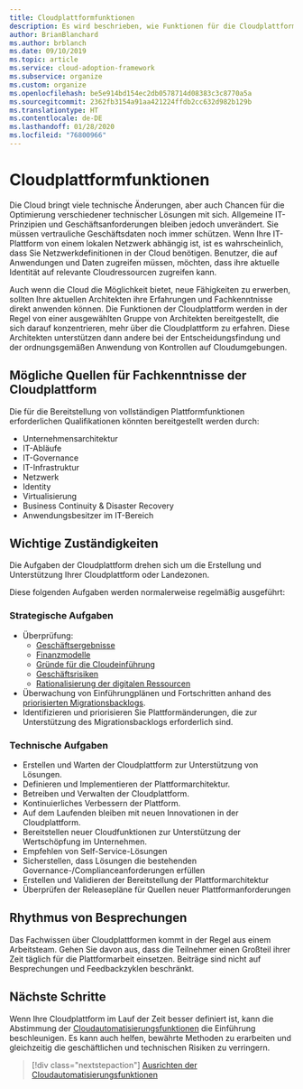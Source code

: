 ```yaml
---
title: Cloudplattformfunktionen
description: Es wird beschrieben, wie Funktionen für die Cloudplattform geschaffen werden können.
author: BrianBlanchard
ms.author: brblanch
ms.date: 09/10/2019
ms.topic: article
ms.service: cloud-adoption-framework
ms.subservice: organize
ms.custom: organize
ms.openlocfilehash: be5e914bd154ec2db0578714d08383c3c8770a5a
ms.sourcegitcommit: 2362fb3154a91aa421224ffdb2cc632d982b129b
ms.translationtype: HT
ms.contentlocale: de-DE
ms.lasthandoff: 01/28/2020
ms.locfileid: "76800966"
---
```

# <a name="cloud-platform-capabilities"></a>Cloudplattformfunktionen

Die Cloud bringt viele technische Änderungen, aber auch Chancen für die Optimierung verschiedener technischer Lösungen mit sich. Allgemeine IT-Prinzipien und Geschäftsanforderungen bleiben jedoch unverändert. Sie müssen vertrauliche Geschäftsdaten noch immer schützen. Wenn Ihre IT-Plattform von einem lokalen Netzwerk abhängig ist, ist es wahrscheinlich, dass Sie Netzwerkdefinitionen in der Cloud benötigen. Benutzer, die auf Anwendungen und Daten zugreifen müssen, möchten, dass ihre aktuelle Identität auf relevante Cloudressourcen zugreifen kann.

Auch wenn die Cloud die Möglichkeit bietet, neue Fähigkeiten zu erwerben, sollten Ihre aktuellen Architekten ihre Erfahrungen und Fachkenntnisse direkt anwenden können. Die Funktionen der Cloudplattform werden in der Regel von einer ausgewählten Gruppe von Architekten bereitgestellt, die sich darauf konzentrieren, mehr über die Cloudplattform zu erfahren. Diese Architekten unterstützen dann andere bei der Entscheidungsfindung und der ordnungsgemäßen Anwendung von Kontrollen auf Cloudumgebungen.

## <a name="possible-sources-for-cloud-platform-expertise"></a>Mögliche Quellen für Fachkenntnisse der Cloudplattform

Die für die Bereitstellung von vollständigen Plattformfunktionen erforderlichen Qualifikationen könnten bereitgestellt werden durch:

- Unternehmensarchitektur
- IT-Abläufe
- IT-Governance
- IT-Infrastruktur
- Netzwerk
- Identity
- Virtualisierung
- Business Continuity & Disaster Recovery
- Anwendungsbesitzer im IT-Bereich

## <a name="key-responsibilities"></a>Wichtige Zuständigkeiten

Die Aufgaben der Cloudplattform drehen sich um die Erstellung und Unterstützung Ihrer Cloudplattform oder Landezonen.

Diese folgenden Aufgaben werden normalerweise regelmäßig ausgeführt:

### <a name="strategic-tasks"></a>Strategische Aufgaben

- Überprüfung:
  - [Geschäftsergebnisse](../strategy/business-outcomes/index.md)
  - [Finanzmodelle](../strategy/financial-models.md)
  - [Gründe für die Cloudeinführung](../strategy/motivations.md)
  - [Geschäftsrisiken](../govern/policy-compliance/risk-tolerance.md)
  - [Rationalisierung der digitalen Ressourcen](../digital-estate/index.md)
- Überwachung von Einführungplänen und Fortschritten anhand des [priorisierten Migrationsbacklogs](../migrate/migration-considerations/assess/release-iteration-backlog.md).
- Identifizieren und priorisieren Sie Plattformänderungen, die zur Unterstützung des Migrationsbacklogs erforderlich sind.

### <a name="technical-tasks"></a>Technische Aufgaben

- Erstellen und Warten der Cloudplattform zur Unterstützung von Lösungen.
- Definieren und Implementieren der Plattformarchitektur.
- Betreiben und Verwalten der Cloudplattform.
- Kontinuierliches Verbessern der Plattform.
- Auf dem Laufenden bleiben mit neuen Innovationen in der Cloudplattform.
- Bereitstellen neuer Cloudfunktionen zur Unterstützung der Wertschöpfung im Unternehmen.
- Empfehlen von Self-Service-Lösungen
- Sicherstellen, dass Lösungen die bestehenden Governance-/Complianceanforderungen erfüllen
- Erstellen und Validieren der Bereitstellung der Plattformarchitektur
- Überprüfen der Releasepläne für Quellen neuer Plattformanforderungen

## <a name="meeting-cadence"></a>Rhythmus von Besprechungen

Das Fachwissen über Cloudplattformen kommt in der Regel aus einem Arbeitsteam. Gehen Sie davon aus, dass die Teilnehmer einen Großteil ihrer Zeit täglich für die Plattformarbeit einsetzen. Beiträge sind nicht auf Besprechungen und Feedbackzyklen beschränkt.

## <a name="next-steps"></a>Nächste Schritte

Wenn Ihre Cloudplattform im Lauf der Zeit besser definiert ist, kann die Abstimmung der [Cloudautomatisierungsfunktionen](./cloud-automation.md) die Einführung beschleunigen. Es kann auch helfen, bewährte Methoden zu erarbeiten und gleichzeitig die geschäftlichen und technischen Risiken zu verringern.

> [!div class="nextstepaction"]
> [Ausrichten der Cloudautomatisierungsfunktionen](./cloud-automation.md)
